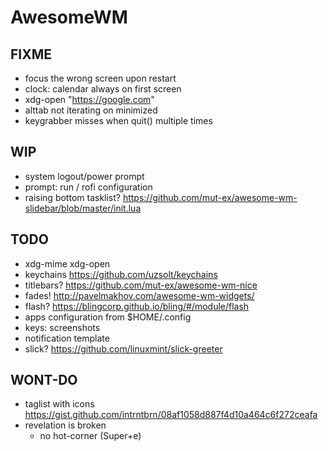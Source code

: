 # AwesomeWM

## FIXME

- focus the wrong screen upon restart
- clock: calendar always on first screen
- xdg-open "https://google.com"
- alttab not iterating on minimized
- keygrabber misses when quit() multiple times

## WIP

- system logout/power prompt
- prompt: run / rofi configuration
- raising bottom tasklist? https://github.com/mut-ex/awesome-wm-slidebar/blob/master/init.lua

## TODO

- xdg-mime xdg-open
- keychains https://github.com/uzsolt/keychains
- titlebars? https://github.com/mut-ex/awesome-wm-nice
- fades! http://pavelmakhov.com/awesome-wm-widgets/
- flash? https://blingcorp.github.io/bling/#/module/flash
- apps configuration from $HOME/.config
- keys: screenshots
- notification template
- slick? https://github.com/linuxmint/slick-greeter

## WONT-DO

- taglist with icons https://gist.github.com/intrntbrn/08af1058d887f4d10a464c6f272ceafa
- revelation is broken
  - no hot-corner (Super+e)
